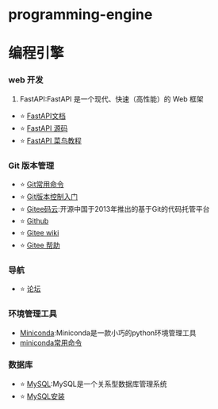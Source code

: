 # programming-engine
# 编程引擎



### web 开发

1. FastAPI:FastAPI 是一个现代、快速（高性能）的 Web 框架
- ⭐️ [FastAPI文档](https://fastapi.tiangolo.com/)
- ⭐️ [FastAPI 源码](https://github.com/tiangolo/fastapi/)
- ⭐️ [FastAPI 菜鸟教程](https://www.runoob.com/fastapi/fastapi-tutorial.html)








### Git 版本管理
- ⭐️ [Git常用命令](Git/Git常用命令.md)
- ⭐️ [Git版本控制入门](Git/Git版本控制入门.md)
- ⭐️ [Gitee码云](https://gitee.com/):开源中国于2013年推出的基于Git的代码托管平台
- ⭐️ [Github](https://github.com/)
- ⭐️ [Gitee wiki](https://gitee.com/oschina/git-osc/wikis/)
- ⭐️ [Gitee 帮助](https://help.gitee.com/)



### 导航
- ⭐️ [论坛](导航/论坛.md)



### 环境管理工具
- [Miniconda](https://docs.conda.io/projects/miniconda/en/latest/):Miniconda是一款小巧的python环境管理工具
- [miniconda常用命令](环境管理工具/miniconda常用命令.md)





### 数据库
- ⭐️ [MySQL](https://www.mysql.com/):MySQL是一个关系型数据库管理系统 
- ⭐️ [MySQL安装](MySQL/MySQL安装.md)